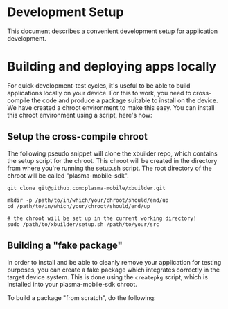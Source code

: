 # Development Setup

This document describes a convenient development setup for application development.



# Building and deploying apps locally

For quick development-test cycles, it's useful to be able to build applications locally on your device. For this to work, you need to cross-compile the code and produce a package suitable to install on the device. We have created a chroot environment to make this easy. You can install this chroot environment using a script, here's how:

## Setup the cross-compile chroot

The following pseudo snippet will clone the xbuilder repo, which contains the setup script for the chroot. This chroot will be created in the directory from where you're running the setup.sh script. The root directory of the chroot will be called "plasma-mobile-sdk".
```
git clone git@github.com:plasma-mobile/xbuilder.git

mkdir -p /path/to/in/which/your/chroot/should/end/up
cd /path/to/in/which/your/chroot/should/end/up

# the chroot will be set up in the current working directory!
sudo /path/to/xbuilder/setup.sh /path/to/your/src
```


## Building a "fake package"

In order to install and be able to cleanly remove your application for testing purposes, you can create a fake package which integrates correctly in the target device system. This is done using the ```createpkg``` script, which is installed into your plasma-mobile-sdk chroot.

To build a package "from scratch", do the following:

```



```

